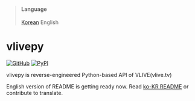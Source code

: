 > #### Language
> [Korean](README.md) English

# vlivepy
[![GitHub](https://img.shields.io/github/license/box-archived/vlive-py)](LICENSE)
[![PyPI](https://img.shields.io/pypi/v/vlivepy)](https://pypi.org/project/vlivepy/)

vlivepy is reverse-engineered Python-based API of VLIVE(vlive.tv)

English version of README is getting ready now. Read [ko-KR README](README.md) or contribute to translate.